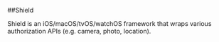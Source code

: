 ##Shield

Shield is an iOS/macOS/tvOS/watchOS framework that wraps various authorization APIs (e.g. camera, photo, location).
